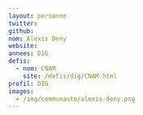 ```yaml
---
layout: personne
twitter: 
github: 
nom: Alexis Deny
website: 
annees: DIG
defis: 
  - nom: CNAM
    site: /defis/dig/CNAM.html
profil: DIG
images:
  - /img/communaute/alexis-deny.png
---
```


